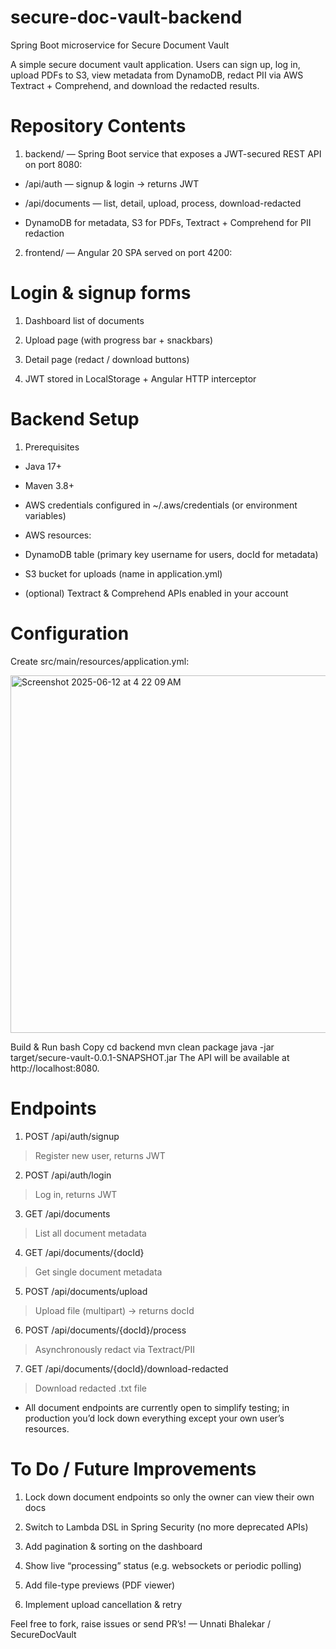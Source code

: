 # secure-doc-vault-backend
Spring Boot microservice for Secure Document Vault

A simple secure document vault application. Users can sign up, log in, upload PDFs to S3, view metadata from DynamoDB, redact PII via AWS Textract + Comprehend, and download the redacted results.

# Repository Contents
1. backend/ — Spring Boot service that exposes a JWT-secured REST API on port 8080:

- /api/auth — signup & login → returns JWT

- /api/documents — list, detail, upload, process, download-redacted

- DynamoDB for metadata, S3 for PDFs, Textract + Comprehend for PII redaction

2. frontend/ — Angular 20 SPA served on port 4200:

# Login & signup forms

1. Dashboard list of documents

2. Upload page (with progress bar + snackbars)

3. Detail page (redact / download buttons)

4. JWT stored in LocalStorage + Angular HTTP interceptor

# Backend Setup
1. Prerequisites
- Java 17+

- Maven 3.8+

- AWS credentials configured in ~/.aws/credentials (or environment variables)

- AWS resources:

- DynamoDB table (primary key username for users, docId for metadata)

- S3 bucket for uploads (name in application.yml)

- (optional) Textract & Comprehend APIs enabled in your account

# Configuration
Create src/main/resources/application.yml:

<img width="572" alt="Screenshot 2025-06-12 at 4 22 09 AM" src="https://github.com/user-attachments/assets/2fd47e2c-6b2d-4297-86f1-aa2c78a0d462" />

Build & Run
bash
Copy
cd backend
mvn clean package
java -jar target/secure-vault-0.0.1-SNAPSHOT.jar
The API will be available at http://localhost:8080.

# Endpoints
1. POST	/api/auth/signup	
> Register new user, returns JWT
2. POST	/api/auth/login	
> Log in, returns JWT
3. GET	/api/documents
> List all document metadata
4. GET	/api/documents/{docId}
> Get single document metadata
5. POST	/api/documents/upload	
> Upload file (multipart) → returns docId
6. POST	/api/documents/{docId}/process	
> Asynchronously redact via Textract/PII
7. GET	/api/documents/{docId}/download-redacted
> Download redacted .txt file

* All document endpoints are currently open to simplify testing; in production you’d lock down everything except your own user’s resources.



# To Do / Future Improvements
1. Lock down document endpoints so only the owner can view their own docs

2. Switch to Lambda DSL in Spring Security (no more deprecated APIs)

3. Add pagination & sorting on the dashboard

4. Show live “processing” status (e.g. websockets or periodic polling)

5. Add file-type previews (PDF viewer)

6. Implement upload cancellation & retry

Feel free to fork, raise issues or send PR’s!
— Unnati Bhalekar / SecureDocVault






